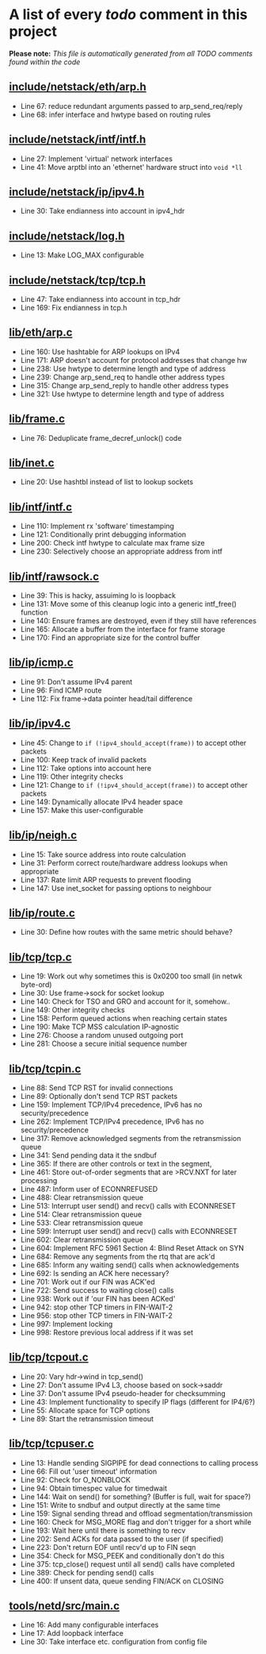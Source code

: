 # A list of every _todo_ comment in this project
**Please note:** _This file is automatically generated from all TODO comments found within the code_
## [include/netstack/eth/arp.h](include/netstack/eth/arp.h)
  - Line 67: reduce redundant arguments passed to arp_send_req/reply
  - Line 68: infer interface and hwtype based on routing rules

## [include/netstack/intf/intf.h](include/netstack/intf/intf.h)
  - Line 27: Implement 'virtual' network interfaces
  - Line 41: Move arptbl into an 'ethernet' hardware struct into `void *ll`

## [include/netstack/ip/ipv4.h](include/netstack/ip/ipv4.h)
  - Line 30: Take endianness into account in ipv4_hdr

## [include/netstack/log.h](include/netstack/log.h)
  - Line 13: Make LOG_MAX configurable

## [include/netstack/tcp/tcp.h](include/netstack/tcp/tcp.h)
  - Line 47: Take endianness into account in tcp_hdr
  - Line 169: Fix endianness in tcp.h

## [lib/eth/arp.c](lib/eth/arp.c)
  - Line 160: Use hashtable for ARP lookups on IPv4
  - Line 171: ARP doesn't account for protocol addresses that change hw
  - Line 238: Use hwtype to determine length and type of address
  - Line 239: Change arp_send_req to handle other address types
  - Line 315: Change arp_send_reply to handle other address types
  - Line 321: Use hwtype to determine length and type of address

## [lib/frame.c](lib/frame.c)
  - Line 76: Deduplicate frame_decref_unlock() code

## [lib/inet.c](lib/inet.c)
  - Line 20: Use hashtbl instead of list to lookup sockets

## [lib/intf/intf.c](lib/intf/intf.c)
  - Line 110: Implement rx 'software' timestamping
  - Line 121: Conditionally print debugging information
  - Line 200: Check intf hwtype to calculate max frame size
  - Line 230: Selectively choose an appropriate address from intf

## [lib/intf/rawsock.c](lib/intf/rawsock.c)
  - Line 39: This is hacky, assuiming lo is loopback
  - Line 131: Move some of this cleanup logic into a generic intf_free() function
  - Line 140: Ensure frames are destroyed, even if they still have references
  - Line 165: Allocate a buffer from the interface for frame storage
  - Line 170: Find an appropriate size for the control buffer

## [lib/ip/icmp.c](lib/ip/icmp.c)
  - Line 91: Don't assume IPv4 parent
  - Line 96: Find ICMP route
  - Line 112: Fix frame->data pointer head/tail difference

## [lib/ip/ipv4.c](lib/ip/ipv4.c)
  - Line 45: Change to `if (!ipv4_should_accept(frame))` to accept other packets
  - Line 100: Keep track of invalid packets
  - Line 112: Take options into account here
  - Line 119: Other integrity checks
  - Line 121: Change to `if (!ipv4_should_accept(frame))` to accept other packets
  - Line 149: Dynamically allocate IPv4 header space
  - Line 157: Make this user-configurable

## [lib/ip/neigh.c](lib/ip/neigh.c)
  - Line 15: Take source address into route calculation
  - Line 31: Perform correct route/hardware address lookups when appropriate
  - Line 137: Rate limit ARP requests to prevent flooding
  - Line 147: Use inet_socket for passing options to neighbour

## [lib/ip/route.c](lib/ip/route.c)
  - Line 30: Define how routes with the same metric should behave?

## [lib/tcp/tcp.c](lib/tcp/tcp.c)
  - Line 19: Work out why sometimes this is 0x0200 too small (in netwk byte-ord)
  - Line 30: Use frame->sock for socket lookup
  - Line 140: Check for TSO and GRO and account for it, somehow..
  - Line 149: Other integrity checks
  - Line 158: Perform queued actions when reaching certain states
  - Line 190: Make TCP MSS calculation IP-agnostic
  - Line 276: Choose a random unused outgoing port
  - Line 281: Choose a secure initial sequence number

## [lib/tcp/tcpin.c](lib/tcp/tcpin.c)
  - Line 88: Send TCP RST for invalid connections
  - Line 89: Optionally don't send TCP RST packets
  - Line 159: Implement TCP/IPv4 precedence, IPv6 has no security/precedence
  - Line 262: Implement TCP/IPv4 precedence, IPv6 has no security/precedence
  - Line 317: Remove acknowledged segments from the retransmission queue
  - Line 341: Send pending data it the sndbuf
  - Line 365: If there are other controls or text in the segment,
  - Line 461: Store out-of-order segments that are >RCV.NXT for later processing
  - Line 487: Inform user of ECONNREFUSED
  - Line 488: Clear retransmission queue
  - Line 513: Interrupt user send() and recv() calls with ECONNRESET
  - Line 514: Clear retransmission queue
  - Line 533: Clear retransmission queue
  - Line 599: Interrupt user send() and recv() calls with ECONNRESET
  - Line 602: Clear retransmission queue
  - Line 604: Implement RFC 5961 Section 4: Blind Reset Attack on SYN
  - Line 684: Remove any segments from the rtq that are ack'd
  - Line 685: Inform any waiting send() calls when acknowledgements
  - Line 692: Is sending an ACK here necessary?
  - Line 701: Work out if our FIN was ACK'ed
  - Line 722: Send success to waiting close() calls
  - Line 938: Work out if 'our FIN has been ACKed'
  - Line 942: stop other TCP timers in FIN-WAIT-2
  - Line 956: stop other TCP timers in FIN-WAIT-2
  - Line 997: Implement locking
  - Line 998: Restore previous local address if it was set

## [lib/tcp/tcpout.c](lib/tcp/tcpout.c)
  - Line 20: Vary hdr->wind in tcp_send()
  - Line 27: Don't assume IPv4 L3, choose based on sock->saddr
  - Line 37: Don't assume IPv4 pseudo-header for checksumming
  - Line 43: Implement functionality to specify IP flags (different for IP4/6?)
  - Line 55: Allocate space for TCP options
  - Line 89: Start the retransmission timeout

## [lib/tcp/tcpuser.c](lib/tcp/tcpuser.c)
  - Line 13: Handle sending SIGPIPE for dead connections to calling process
  - Line 66: Fill out 'user timeout' information
  - Line 92: Check for O_NONBLOCK
  - Line 94: Obtain timespec value for timedwait
  - Line 144: Wait on send() for something? (Buffer is full, wait for space?)
  - Line 151: Write to sndbuf and output directly at the same time
  - Line 159: Signal sending thread and offload segmentation/transmission
  - Line 160: Check for MSG_MORE flag and don't trigger for a short while
  - Line 193: Wait here until there is something to recv
  - Line 202: Send ACKs for data passed to the user (if specified)
  - Line 223: Don't return EOF until recv'd up to FIN seqn
  - Line 354: Check for MSG_PEEK and conditionally don't do this
  - Line 375: tcp_close() request until all send() calls have completed
  - Line 389: Check for pending send() calls
  - Line 400: If unsent data, queue sending FIN/ACK on CLOSING

## [tools/netd/src/main.c](tools/netd/src/main.c)
  - Line 16: Add many configurable interfaces
  - Line 17: Add loopback interface
  - Line 30: Take interface etc. configuration from config file
